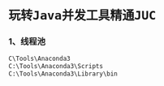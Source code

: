 # `玩转Java并发工具精通JUC`

### 1、线程池
```bash
C\Tools\Anaconda3
C:\Tools\Anaconda3\Scripts
C:\Tools\Anaconda3\Library\bin
```